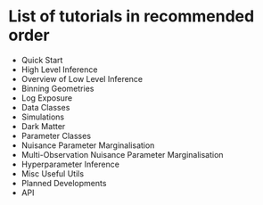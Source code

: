 # List of tutorials in recommended order

- Quick Start
- High Level Inference
- Overview of Low Level Inference
- Binning Geometries
- Log Exposure
- Data Classes
- Simulations
- Dark Matter
- Parameter Classes
- Nuisance Parameter Marginalisation
- Multi-Observation Nuisance Parameter Marginalisation
- Hyperparameter Inference
- Misc Useful Utils
- Planned Developments
- API
